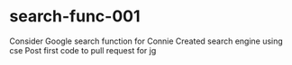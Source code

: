 # search-func-001
Consider Google search function for Connie
Created search engine using cse
Post first code to pull request for jg
